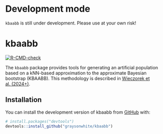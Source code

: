 
<!-- README.md is generated from README.Rmd. Please edit that file -->

# Development mode

`kbaabb` is still under development. Please use at your own risk!

# kbaabb

<!-- badges: start -->

[![R-CMD-check](https://github.com/graysonwhite/kbaabb/actions/workflows/R-CMD-check.yaml/badge.svg)](https://github.com/graysonwhite/kbaabb/actions/workflows/R-CMD-check.yaml)
<!-- badges: end -->

The `kbaabb` package provides tools for generating an artificial
population based on a kNN-based approximation to the approximate
Bayesian bootstrap (KBAABB). This methodology is described in [Wieczorek
et al. (2024+)](https://arxiv.org/abs/2306.15607).

## Installation

You can install the development version of kbaabb from
[GitHub](https://github.com/) with:

``` r
# install.packages("devtools")
devtools::install_github("graysonwhite/kbaabb")
```
